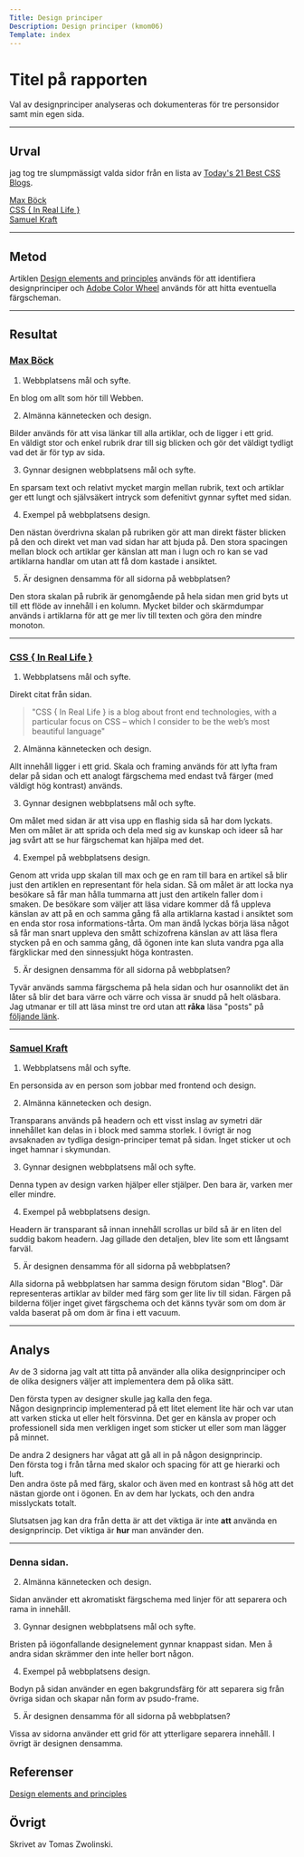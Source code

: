 ```yaml
---
Title: Design principer
Description: Design principer (kmom06)
Template: index 
---
```


Titel på rapporten
=======================

Val av designprinciper analyseras och dokumenteras för tre personsidor samt min 
egen sida.
***

Urval
-----------------------

jag tog tre slumpmässigt valda sidor från en lista av 
[Today's 21 Best CSS Blogs](https://bloggingfordevs.com/css-blogs/).  

[Max Böck](https://mxb.dev/)  
[CSS { In Real Life }](https://css-irl.info/)  
[Samuel Kraft](https://samuelkraft.com/)  
***

Metod
-----------------------

Artiklen [Design elements and principles](https://www.canva.com/learn/design-elements-principles/) används för att identifiera designprinciper och 
[Adobe Color Wheel](https://color.adobe.com/create/color-wheel) används för att 
hitta eventuella färgscheman.
***

Resultat
-----------------------

### [Max Böck](https://mxb.dev/)  

1. Webbplatsens mål och syfte.  

En blog om allt som hör till Webben.

2. Almänna kännetecken och design.  

Bilder används för att visa länkar till alla artiklar, och de ligger i ett grid.  
En väldigt stor och enkel rubrik drar till sig blicken och gör det väldigt 
tydligt vad det är för typ av sida.

3. Gynnar designen webbplatsens mål och syfte.  

En sparsam text och relativt mycket margin mellan rubrik, text och artiklar ger 
ett lungt och självsäkert intryck som defenitivt gynnar syftet med sidan.

4. Exempel på webbplatsens design.  

Den nästan överdrivna skalan på rubriken gör att man direkt fäster blicken på 
den och direkt vet man vad sidan har att bjuda på. Den stora spacingen mellan 
block och artiklar ger känslan att man i lugn och ro kan se vad artiklarna 
handlar om utan att få dom kastade i ansiktet.


5. Är designen densamma för all sidorna på webbplatsen?  

Den stora skalan på rubrik är genomgående på hela sidan men grid byts ut till 
ett flöde av innehåll i en kolumn. Mycket bilder och skärmdumpar används i artiklarna 
för att ge mer liv till texten och göra den mindre monoton.

***

### [CSS { In Real Life }](https://css-irl.info/)  

1. Webbplatsens mål och syfte.  

Direkt citat från sidan.
> "CSS { In Real Life } is a blog about front end technologies, with a particular focus on CSS – which I consider to be the web’s most beautiful language"

2. Almänna kännetecken och design.  

Allt innehåll ligger i ett grid. Skala och framing används för att lyfta fram 
delar på sidan och ett analogt färgschema med endast två färger (med väldigt hög 
kontrast) används.

3. Gynnar designen webbplatsens mål och syfte.  

Om målet med sidan är att visa upp en flashig sida så har dom lyckats.  
Men om målet är att sprida och dela med sig av kunskap och ideer så har jag 
svårt att se hur färgschemat kan hjälpa med det.  

4. Exempel på webbplatsens design.  

Genom att vrida upp skalan till max och ge en ram till bara en artikel så blir 
just den artiklen en representant för hela sidan. Så om målet är att locka nya 
besökare så får man hålla tummarna att just den artikeln faller dom i smaken. 
De besökare som väljer att läsa vidare kommer då få uppleva känslan av att på en 
och samma gång få alla artiklarna kastad i ansiktet som en enda stor rosa informations-tårta. Om man ändå lyckas börja läsa något så får man snart uppleva 
den smått schizofrena känslan av att läsa flera stycken på en och samma gång, då 
ögonen inte kan sluta vandra pga alla färgklickar med den sinnessjukt höga 
kontrasten.


5. Är designen densamma för all sidorna på webbplatsen?  

Tyvär används samma färgschema på hela sidan och hur osannolikt det än låter 
så blir det bara värre och värre och vissa är snudd på helt oläsbara.  
Jag utmanar er till att läsa minst tre ord utan att **råka** läsa "posts" på 
[följande länk](https://css-irl.info/tags/).

***

### [Samuel Kraft](https://samuelkraft.com/)  

1. Webbplatsens mål och syfte.  

En personsida av en person som jobbar med frontend och design.

2. Almänna kännetecken och design.  

Transparans används på headern och ett visst inslag av symetri där innehållet kan 
delas in i block med samma storlek. I övrigt är nog avsaknaden av tydliga 
design-principer temat på sidan. Inget sticker ut och inget hamnar i skymundan.

3. Gynnar designen webbplatsens mål och syfte.  

Denna typen av design varken hjälper eller stjälper. Den bara är, varken mer eller 
mindre.  

4. Exempel på webbplatsens design.  

Headern är transparant så innan innehåll scrollas ur bild så är en liten del 
suddig bakom headern. Jag gillade den detaljen, blev lite som ett långsamt farväl.

5. Är designen densamma för all sidorna på webbplatsen?  

Alla sidorna på webbplatsen har samma design förutom sidan "Blog". Där representeras 
artiklar av bilder med färg som ger lite liv till sidan. Färgen på bilderna följer 
inget givet färgschema och det känns tyvär som om dom är valda baserat på om dom är 
fina i ett vacuum.

***

Analys
-----------------------

Av de 3 sidorna jag valt att titta på använder alla olika designprinciper och de 
olika designers väljer att implementera dem på olika sätt.

Den första typen av designer skulle jag kalla den fega.  
Någon designprincip implementerad på ett litet element lite här och var utan att varken sticka ut eller helt försvinna. Det ger en känsla av proper och professionell sida men verkligen inget som sticker ut eller som man lägger på minnet.

De andra 2 designers har vågat att gå all in på någon designprincip.  
Den första tog i från tårna med skalor och spacing för att ge hierarki och luft.  
Den andra öste på med färg, skalor och även med en kontrast så hög att det nästan gjorde ont i ögonen. En av dem har lyckats, och den andra misslyckats totalt.

Slutsatsen jag kan dra från detta är att det viktiga är inte **att** använda en designprincip. Det viktiga är **hur** man använder den.

***

### Denna sidan.


2. Almänna kännetecken och design.  

Sidan använder ett akromatiskt färgschema med linjer för att separera och rama 
in innehåll.

3. Gynnar designen webbplatsens mål och syfte.  

Bristen på iögonfallande designelement gynnar knappast sidan. Men å andra sidan 
skrämmer den inte heller bort någon.

4. Exempel på webbplatsens design.  

Bodyn på sidan använder en egen bakgrundsfärg för att separera sig från övriga 
sidan och skapar nån form av psudo-frame.

5. Är designen densamma för all sidorna på webbplatsen?  

Vissa av sidorna använder ett grid för att ytterligare separera innehåll. 
I övrigt är designen densamma.

Referenser
-----------------------

[Design elements and principles](https://www.canva.com/learn/design-elements-principles/)

Övrigt
-----------------------

Skrivet av Tomas Zwolinski.